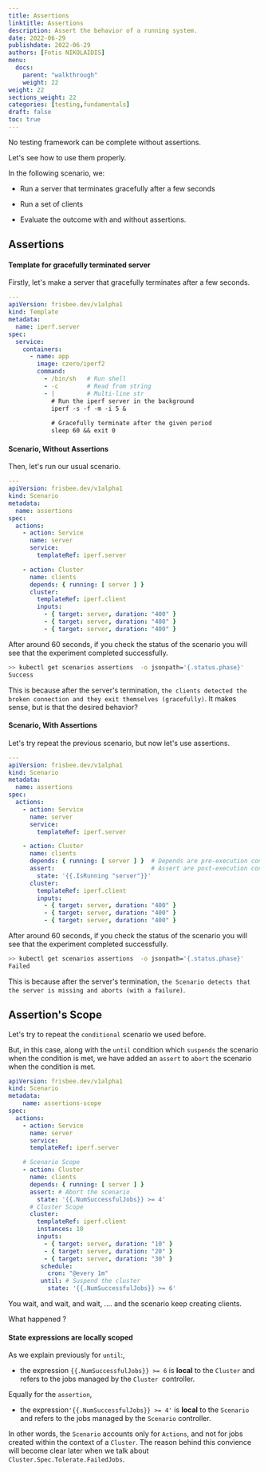 ```yaml
---
title: Assertions
linktitle: Assertions
description: Assert the behavior of a running system.
date: 2022-06-29
publishdate: 2022-06-29
authors: [Fotis NIKOLAIDIS]
menu:
  docs:
    parent: "walkthrough"
    weight: 22
weight: 22
sections_weight: 22
categories: [testing,fundamentals]
draft: false
toc: true
---
```



No testing framework can be complete without assertions.

Let's see how to use them properly.


In the following scenario, we:

* Run a server that terminates gracefully after a few seconds

* Run a set of clients

* Evaluate the outcome with and without assertions.


## Assertions


#### Template for gracefully terminated server

Firstly, let's make a server that gracefully terminates after a few seconds.

```yaml
---
apiVersion: frisbee.dev/v1alpha1
kind: Template
metadata:
  name: iperf.server
spec:
  service:
    containers:
      - name: app
        image: czero/iperf2
        command:
          - /bin/sh   # Run shell
          - -c        # Read from string
          - |         # Multi-line str
            # Run the iperf server in the background
            iperf -s -f -m -i 5 &
            
            # Gracefully terminate after the given period
            sleep 60 && exit 0
```


#### Scenario, Without Assertions

Then, let's run our usual scenario.

```yaml
---
apiVersion: frisbee.dev/v1alpha1
kind: Scenario
metadata:
  name: assertions
spec:
  actions:
    - action: Service
      name: server
      service:
        templateRef: iperf.server

    - action: Cluster
      name: clients
      depends: { running: [ server ] } 
      cluster:
        templateRef: iperf.client
        inputs:
          - { target: server, duration: "400" }
          - { target: server, duration: "400" }
          - { target: server, duration: "400" }
```


After around 60 seconds, if you check the status of the scenario you will see that the experiment completed successfully.

```bash
>> kubectl get scenarios assertions  -o jsonpath='{.status.phase}'
Success
```


This is because after the server's termination, `the clients detected the broken connection and they exit themselves (gracefully)`.  It makes sense, but is that the desired behavior?


#### Scenario, With Assertions

Let's try repeat the previous scenario, but now let's use assertions.


```yaml
---
apiVersion: frisbee.dev/v1alpha1
kind: Scenario
metadata:
  name: assertions
spec:
  actions:
    - action: Service
      name: server
      service:
        templateRef: iperf.server

    - action: Cluster
      name: clients
      depends: { running: [ server ] }  # Depends are pre-execution conditions
      assert:                           # Assert are post-execution conditions
        state: '{{.IsRunning "server"}}'
      cluster:
        templateRef: iperf.client
        inputs:
          - { target: server, duration: "400" }
          - { target: server, duration: "400" }
          - { target: server, duration: "400" }
```


After around 60 seconds, if you check the status of the scenario you will see that the experiment completed successfully.

```bash
>> kubectl get scenarios assertions  -o jsonpath='{.status.phase}'
Failed
```


This is because after the server's termination, `the Scenario detects that the server is missing and aborts (with a failure)`.


## Assertion's Scope


Let's try to repeat the `conditional` scenario we used before.

But, in this case, along with the `until` condition which `suspends` the scenario when the condition is met, we have added an `assert` to `abort` the scenario when the condition is met.


```yaml
apiVersion: frisbee.dev/v1alpha1
kind: Scenario
metadata:
	name: assertions-scope
spec:
  actions:
    - action: Service
      name: server
      service:
      templateRef: iperf.server

	# Scenario Scope
    - action: Cluster
      name: clients
      depends: { running: [ server ] }
      assert: # Abort the scenario
        state: '{{.NumSuccessfulJobs}} >= 4'
      # Cluster Scope
      cluster:
        templateRef: iperf.client
        instances: 10
        inputs:
          - { target: server, duration: "10" }
          - { target: server, duration: "20" }
          - { target: server, duration: "30" }
         schedule:
           cron: "@every 1m"
         until: # Suspend the cluster
           state: '{{.NumSuccessfulJobs}} >= 6'
```


You wait, and wait, and wait, .... and the scenario keep creating clients.

What happened ?


#### State expressions are locally scoped

As we explain previously for  `until`:,

* the expression `{{.NumSuccessfulJobs}} >= 6` is **local** to the `Cluster` and refers to the jobs managed by the `Cluster `controller.

Equally for the `assertion`,

* the expression`'{{.NumSuccessfulJobs}} >= 4'` is **local** to the `Scenario` and refers to the jobs managed by the `Scenario` controller.


In other words, the `Scenario` accounts only for `Actions`, and not for jobs created within the context of a `Cluster`. The reason behind this convience will become clear later when we talk about `Cluster.Spec.Tolerate.FailedJobs`.





